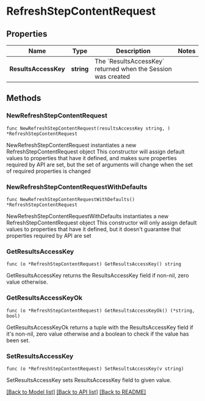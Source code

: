 # RefreshStepContentRequest

## Properties

Name | Type | Description | Notes
------------ | ------------- | ------------- | -------------
**ResultsAccessKey** | **string** | The &#x60;ResultsAccessKey&#x60; returned when the Session was created | 

## Methods

### NewRefreshStepContentRequest

`func NewRefreshStepContentRequest(resultsAccessKey string, ) *RefreshStepContentRequest`

NewRefreshStepContentRequest instantiates a new RefreshStepContentRequest object
This constructor will assign default values to properties that have it defined,
and makes sure properties required by API are set, but the set of arguments
will change when the set of required properties is changed

### NewRefreshStepContentRequestWithDefaults

`func NewRefreshStepContentRequestWithDefaults() *RefreshStepContentRequest`

NewRefreshStepContentRequestWithDefaults instantiates a new RefreshStepContentRequest object
This constructor will only assign default values to properties that have it defined,
but it doesn't guarantee that properties required by API are set

### GetResultsAccessKey

`func (o *RefreshStepContentRequest) GetResultsAccessKey() string`

GetResultsAccessKey returns the ResultsAccessKey field if non-nil, zero value otherwise.

### GetResultsAccessKeyOk

`func (o *RefreshStepContentRequest) GetResultsAccessKeyOk() (*string, bool)`

GetResultsAccessKeyOk returns a tuple with the ResultsAccessKey field if it's non-nil, zero value otherwise
and a boolean to check if the value has been set.

### SetResultsAccessKey

`func (o *RefreshStepContentRequest) SetResultsAccessKey(v string)`

SetResultsAccessKey sets ResultsAccessKey field to given value.



[[Back to Model list]](../README.md#documentation-for-models) [[Back to API list]](../README.md#documentation-for-api-endpoints) [[Back to README]](../README.md)


